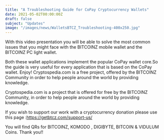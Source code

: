 ```yaml
---
title: "A Troubleshooting Guide for CoPay Cryptocurrency Wallets"
date: 2021-05-02T00:00:00Z
draft: false
subject: "Updates"
image: "/images/news/WalletsBTCZ_Troubleshooting-400x250.jpg"
---
```


With this video presentation you will be able to solve the most common issues that you might face with the BITCOINZ mobile wallet and the BITCOINZ PC light wallet.

Both these wallet applications implement the popular CoPay wallet core.So the guide is very useful for every application that is based on the CoPay wallet. Enjoy! Cryptospedia.com is a free project, offered by the BITCOINZ Community in order to help people around the world by providing knowledge.

Cryptospedia.com is a project that is offered for free by the BITCOINZ Community, in order to help people around the world by providing knowledge.

If you wish to support our work with a cryptocurrency donation please use this page :https://getbtcz.com/support-us/

You will find QRs for BITCOINZ, KOMODO , DIGIBYTE, BITCOIN & VIDULUM Coins. Thank you!!
